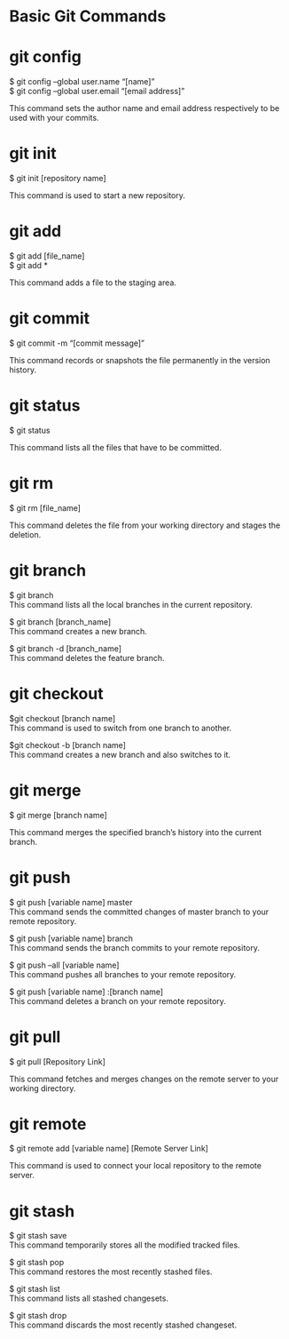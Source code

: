 <h1>Basic Git Commands</h1>

# git config
$ git config –global user.name “[name]” <br>
$ git config –global user.email “[email address]”

<p> This command sets the author name and email address respectively to be used with your commits. </p>

# git init
$ git init [repository name] 
<p>This command is used to start a new repository. </p>

# git add
$ git add [file_name] <br>
$ git add *  
<p> This command adds a file to the staging area. </p>

# git commit
$ git commit -m “[commit message]”  

<p> This command records or snapshots the file permanently in the version history. </p>
 
# git status
$ git status  
<p>This command lists all the files that have to be committed.</p>

# git rm
$ git rm [file_name]  
<p>This command deletes the file from your working directory and stages the deletion. </p>

# git branch
$ git branch  
This command lists all the local branches in the current repository.

$ git branch [branch_name]  
This command creates a new branch.

$ git branch -d [branch_name]  
This command deletes the feature branch.

# git checkout
$git checkout [branch name]  
This command is used to switch from one branch to another.

$git checkout -b [branch name]  
This command creates a new branch and also switches to it.

# git merge
$ git merge [branch name]  
<p>This command merges the specified branch’s history into the current branch.</p>

# git push
$ git push [variable name] master  
This command sends the committed changes of master branch to your remote repository.

$ git push [variable name] branch  
This command sends the branch commits to your remote repository.

$ git push –all [variable name]  
This command pushes all branches to your remote repository.

$ git push [variable name] :[branch name]  
This command deletes a branch on your remote repository.

# git pull
$ git pull [Repository Link]  
<p>This command fetches and merges changes on the remote server to your working directory.</p>

# git remote
$ git remote add [variable name] [Remote Server Link]  
<p>This command is used to connect your local repository to the remote server.</p>

# git stash
$ git stash save  
This command temporarily stores all the modified tracked files.

$ git stash pop  
This command restores the most recently stashed files.

$ git stash list  
This command lists all stashed changesets.

$ git stash drop  
This command discards the most recently stashed changeset.






